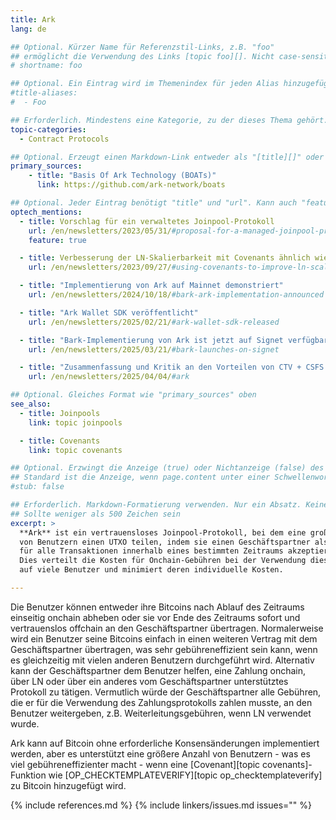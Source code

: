 ```yaml
---
title: Ark
lang: de

## Optional. Kürzer Name für Referenzstil-Links, z.B. "foo"
## ermöglicht die Verwendung des Links [topic foo][]. Nicht case-sensitive
# shortname: foo

## Optional. Ein Eintrag wird im Themenindex für jeden Alias hinzugefügt
#title-aliases:
#  - Foo

## Erforderlich. Mindestens eine Kategorie, zu der dieses Thema gehört.
topic-categories:
  - Contract Protocols

## Optional. Erzeugt einen Markdown-Link entweder als "[title][]" oder "[title](link)"
primary_sources:
    - title: "Basis Of Ark Technology (BOATs)"
      link: https://github.com/ark-network/boats

## Optional. Jeder Eintrag benötigt "title" und "url". Kann auch "feature: true" verwenden, um den Eintrag hervorzuheben und "date"
optech_mentions:
  - title: Vorschlag für ein verwaltetes Joinpool-Protokoll
    url: /en/newsletters/2023/05/31/#proposal-for-a-managed-joinpool-protocol
    feature: true

  - title: Verbesserung der LN-Skalierbarkeit mit Covenants ähnlich wie bei Ark
    url: /en/newsletters/2023/09/27/#using-covenants-to-improve-ln-scalability

  - title: "Implementierung von Ark auf Mainnet demonstriert"
    url: /en/newsletters/2024/10/18/#bark-ark-implementation-announced

  - title: "Ark Wallet SDK veröffentlicht"
    url: /en/newsletters/2025/02/21/#ark-wallet-sdk-released

  - title: "Bark-Implementierung von Ark ist jetzt auf Signet verfügbar"
    url: /en/newsletters/2025/03/21/#bark-launches-on-signet

  - title: "Zusammenfassung und Kritik an den Vorteilen von CTV + CSFS für Ark"
    url: /en/newsletters/2025/04/04/#ark

## Optional. Gleiches Format wie "primary_sources" oben
see_also:
  - title: Joinpools
    link: topic joinpools

  - title: Covenants
    link: topic covenants

## Optional. Erzwingt die Anzeige (true) oder Nichtanzeige (false) des Stub-Themenhinweises.
## Standard ist die Anzeige, wenn page.content unter einer Schwellenwort-Anzahl liegt
#stub: false

## Erforderlich. Markdown-Formatierung verwenden. Nur ein Absatz. Keine Links erlaubt.
## Sollte weniger als 500 Zeichen sein
excerpt: >
  **Ark** ist ein vertrauensloses Joinpool-Protokoll, bei dem eine große Anzahl
  von Benutzern einen UTXO teilen, indem sie einen Geschäftspartner als Co-Signer
  für alle Transaktionen innerhalb eines bestimmten Zeitraums akzeptieren.
  Dies verteilt die Kosten für Onchain-Gebühren bei der Verwendung dieses UTXO
  auf viele Benutzer und minimiert deren individuelle Kosten.

---
```

Die Benutzer können entweder ihre Bitcoins nach Ablauf des Zeitraums einseitig onchain abheben oder sie vor Ende des Zeitraums sofort und vertrauenslos offchain an den Geschäftspartner übertragen. Normalerweise wird ein Benutzer seine Bitcoins einfach in einen weiteren Vertrag mit dem Geschäftspartner übertragen, was sehr gebühreneffizient sein kann, wenn es gleichzeitig mit vielen anderen Benutzern durchgeführt wird. Alternativ kann der Geschäftspartner dem Benutzer helfen, eine Zahlung onchain, über LN oder über ein anderes vom Geschäftspartner unterstütztes Protokoll zu tätigen. Vermutlich würde der Geschäftspartner alle Gebühren, die er für die Verwendung des Zahlungsprotokolls zahlen musste, an den Benutzer weitergeben, z.B. Weiterleitungsgebühren, wenn LN verwendet wurde.

Ark kann auf Bitcoin ohne erforderliche Konsensänderungen implementiert werden, aber es unterstützt eine größere Anzahl von Benutzern - was es viel gebühreneffizienter macht - wenn eine [Covenant][topic covenants]-Funktion wie [OP_CHECKTEMPLATEVERIFY][topic op_checktemplateverify] zu Bitcoin hinzugefügt wird.

{% include references.md %}
{% include linkers/issues.md issues="" %}
